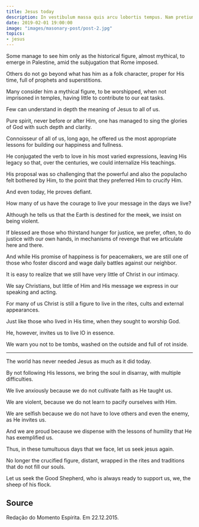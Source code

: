 ```yaml
---
title: Jesus today
description: In vestibulum massa quis arcu lobortis tempus. Nam pretium arcu in odio vulputate luctus.
date: 2019-02-01 19:00:00
image: "images/masonary-post/post-2.jpg"
topics: 
- jesus
---
```


Some manage to see him only as the historical figure, almost mythical, to emerge in Palestine, amid the subjugation that Rome imposed.

Others do not go beyond what has him as a folk character, proper for His time, full of prophets and superstitions.

Many consider him a mythical figure, to be worshipped, when not imprisoned in temples, having little to contribute to our eat tasks.

Few can understand in depth the meaning of Jesus to all of us.

Pure spirit, never before or after Him, one has managed to sing the glories of God with such depth and clarity.

Connoisseur of all of us, long ago, he offered us the most appropriate lessons for building our happiness and fullness.

He conjugated the verb to love in his most varied expressions, leaving His legacy so that, over the centuries, we could internalize His teachings.

His proposal was so challenging that the powerful and also the populacho felt bothered by Him, to the point that they preferred Him to crucify Him.

And even today, He proves defiant.

How many of us have the courage to live your message in the days we live?

Although he tells us that the Earth is destined for the meek, we insist on being violent.

If blessed are those who thirstand hunger for justice, we prefer, often, to do justice with our own hands, in mechanisms of revenge that we articulate here and there.

And while His promise of happiness is for peacemakers, we are still one of those who foster discord and wage daily battles against our neighbor.

It is easy to realize that we still have very little of Christ in our intimacy.

We say Christians, but little of Him and His message we express in our speaking and acting.

For many of us Christ is still a figure to live in the rites, cults and external appearances.

Just like those who lived in His time, when they sought to worship God.

He, however, invites us to live lO in essence.

We warn you not to be tombs, washed on the outside and full of rot inside.

*   *   *

The world has never needed Jesus as much as it did today.

By not following His lessons, we bring the soul in disarray, with multiple difficulties.

We live anxiously because we do not cultivate faith as He taught us.

We are violent, because we do not learn to pacify ourselves with Him.

We are selfish because we do not have to love others and even the enemy, as He invites us.

And we are proud because we dispense with the lessons of humility that He has exemplified us.

Thus, in these tumultuous days that we face, let us seek jesus again.

No longer the crucified figure, distant, wrapped in the rites and traditions that do not fill our souls.

Let us seek the Good Shepherd, who is always ready to support us, we, the sheep of his flock.

## Source
Redação do Momento Espírita.
Em 22.12.2015.


